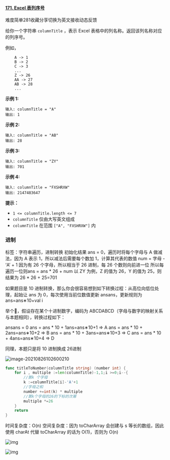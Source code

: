 #### [171. Excel 表列序号](https://leetcode-cn.com/problems/excel-sheet-column-number/)

难度简单281收藏分享切换为英文接收动态反馈

给你一个字符串 `columnTitle` ，表示 Excel 表格中的列名称。返回该列名称对应的列序号。

 

例如，

```
    A -> 1
    B -> 2
    C -> 3
    ...
    Z -> 26
    AA -> 27
    AB -> 28 
    ...
```

 

**示例 1:**

```
输入: columnTitle = "A"
输出: 1
```

**示例 2:**

```
输入: columnTitle = "AB"
输出: 28
```

**示例 3:**

```
输入: columnTitle = "ZY"
输出: 701
```

**示例 4:**

```
输入: columnTitle = "FXSHRXW"
输出: 2147483647
```

 

**提示：**

- `1 <= columnTitle.length <= 7`
- `columnTitle` 仅由大写英文组成
- `columnTitle` 在范围 `["A", "FXSHRXW"]` 内

### 进制

标签：字符串遍历，进制转换
初始化结果 ans = 0，遍历时将每个字母与 A 做减法，因为 A 表示 1，所以减法后需要每个数加 1，计算其代表的数值 num = 字母 - ‘A’ + 1
因为有 26 个字母，所以相当于 26 进制，每 26 个数则向前进一位
所以每遍历一位则ans = ans * 26 + num
以 ZY 为例，Z 的值为 26，Y 的值为 25，则结果为 26 * 26 + 25=701

如果题目是 10 进制转换，那么你会很容易想到如下转换过程：从高位向低位处理，起始让 ans 为 0，每次使用当前位数值更新 ansans，更新规则为 ans=ans∗10+val i

 

举个🌰，假设存在某个十进制数字，编码为 ABCDABCD（字母与数字的映射关系与本题相同），转换过程如下：

ansans = 0
ans = ans * 10 + 1ans=ans∗10+1 => A
ans = ans * 10 + 2ans=ans∗10+2 => B
ans = ans * 10 + 3ans=ans∗10+3 => C
ans = ans * 10 + 4ans=ans∗10+4 => D

同理，本题只是将 10 进制换成 26进制

![image-20210826102600210](C:\Users\solfeng\AppData\Roaming\Typora\typora-user-images\image-20210826102600210.png)

```go
func titleToNumber(columnTitle string) (number int) {
    for i , multiple :=len(columnTitle)-1,1;i >=0;i--{
        //第k 个字母
        k :=columnTitle[i]-'A'+1
        //字母之和
        number +=int(k) * multiple
        //第k个字母的26的下标的次幂
        multiple *=26
    }
    return
}
```



时间复杂度：O(n)
空间复杂度：因为 toCharArray 会创建与 s 等长的数组，因此使用 charAt 代替 toCharArray 的话为 O(1)，否则为 O(n)



![img](https://pic.leetcode-cn.com/a5e8e39fa19491e3e1d82c6aba3dec24e080c368d0400bf57012548b0fdb2af4-frame_00002.png)

![img](https://pic.leetcode-cn.com/da62003ebc140532fe1e42ff2c46d5c920101d6de50fd3c6910eee1e9d9c7df5-frame_00003.png)